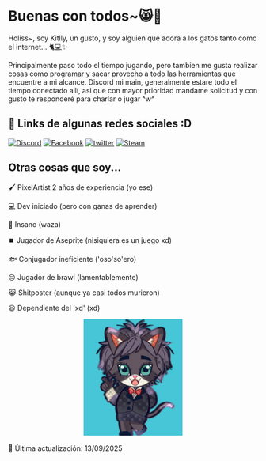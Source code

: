 # Buenas con todos~😸👋
Holiss~, soy Kitlly, un gusto, y soy alguien que adora a los gatos tanto como el internet... 🐈💻✨

Principalmente paso todo el tiempo jugando, pero tambien me gusta realizar cosas como programar y sacar provecho a todo las herramientas que encuentre a mi alcance. Discord mi main, generalmente estare todo el tiempo conectado allí, asi que con mayor prioridad mandame solicitud y con gusto te responderé para charlar o jugar ^w^
## 🔗 Links de algunas redes sociales :D
[![Discord](https://img.shields.io/badge/Discord-5865F2?style=for-the-badge&logo=discord&logoColor=white)](https://discord.com/users/751175384652840970)
[![Facebook](https://img.shields.io/badge/Facebook-3D82ED?style=for-the-badge&logo=facebook&logoColor=white)](https://www.facebook.com/kitllycat31)
[![twitter](https://img.shields.io/badge/X-000000?style=for-the-badge&logo=x&logoColor=white)](https://x.com/KitllyCat)
[![Steam](https://img.shields.io/badge/Steam-171A21?style=for-the-badge&logo=steam&logoColor=white)](https://steamcommunity.com/profiles/76561199207490118/)

## Otras cosas que soy...
🖌️ PixelArtist 2 años de experiencia (yo ese)

💻 Dev iniciado (pero con ganas de aprender)

👻 Insano (waza)

⏹️ Jugador de Aseprite (nisiquiera es un juego xd)

🐟 Conjugador ineficiente ('oso'so'ero)

😔 Jugador de brawl (lamentablemente)

😹 Shitposter (aunque ya casi todos murieron)

😆 Dependiente del 'xd' (xd)

<p align="center">
  <img src="Kitlly_by_Kristine_F._Vargas.jpg" alt="foto" width="200"/>
</p>
📅 Última actualización: <!-- FECHA --> 13/09/2025 <!-- END_FECHA -->

